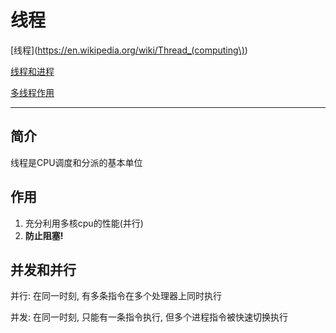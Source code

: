 # 线程

[线程](https://en.wikipedia.org/wiki/Thread_(computing\))

[线程和进程](..\基础\基础中的基础\线程和进程.md)

[多线程作用](https://blog.csdn.net/qq_26963433/article/details/78532468)

---



## 简介

线程是CPU调度和分派的基本单位





## 作用

1.  充分利用多核cpu的性能(并行)
2.  **防止阻塞!**





## 并发和并行

并行: 在同一时刻, 有多条指令在多个处理器上同时执行

并发: 在同一时刻, 只能有一条指令执行, 但多个进程指令被快速切换执行



